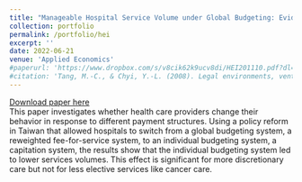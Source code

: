 ```yaml
---
title: "Manageable Hospital Service Volume under Global Budgeting: Evidence from a Policy Reform in Taiwan"
collection: portfolio
permalink: /portfolio/hei
excerpt: ''
date: 2022-06-21
venue: 'Applied Economics'
#paperurl: 'https://www.dropbox.com/s/v8cik62k9ucv8di/HEI201110.pdf?dl=0'
#citation: 'Tang, M.-C., & Chyi, Y.-L. (2008). Legal environments, venture capital, and total factor productivity growth of taiwanese industry. Contemporary Economic Policy, 26(3).'
---
```

[Download paper here](https://doi.org/10.1080/00036846.2022.2095338)<br/>
This paper investigates whether health care providers change their behavior in response to different payment structures. Using a policy reform in Taiwan that allowed hospitals to switch from a global budgeting system, a reweighted fee-for-service system, to an individual budgeting system, a capitation system, the results show that the individual budgeting system led to lower services volumes. This effect is significant for more discretionary care but not for less elective services like cancer care. 


